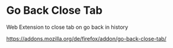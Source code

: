 # Go Back Close Tab
Web Extension to close tab on go back in history

https://addons.mozilla.org/de/firefox/addon/go-back-close-tab/